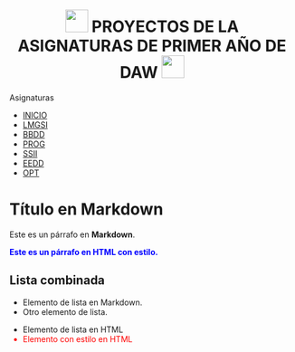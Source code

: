 <div>
 <h1 align=center > <img src="https://media.tenor.com/IqWzE2vuKDcAAAAj/hot-coco.gif" width="40"> PROYECTOS DE LA ASIGNATURAS DE PRIMER AÑO DE DAW <img src="https://media.tenor.com/IqWzE2vuKDcAAAAj/hot-coco.gif" width="40"></h1> 
  </div>
  
  <th>Asignaturas</th><br>
  <nav><!-- Menu de navegacion-->
          <ul><!-- La lista de enlaces-->
            <li><a class="subrayado" href="https://daw107.ieslossauces.es/">INICIO</a></li>
            <li ><a class="subrayado" href="https://daw107.ieslossauces.es/107LMSGIProyectoLMGSI/index.html">LMGSI</a></li> <!-- li etiqueta para las lineas de un lista-->
             <li ><a class="subrayado" href="">BBDD</a></li> 
             <li ><a class="subrayado" href="">PROG</a></li> 
             <li ><a class="subrayado" href="">SSII</a></li> 
             <li ><a class="subrayado" href="">EEDD</a></li> 
             <li ><a class="subrayado" href="">OPT</a></li> 
          </ul>
      </nav>
      
# Título en Markdown

Este es un párrafo en **Markdown**.

<div style="color: blue; font-weight: bold;">
Este es un párrafo en HTML con estilo.
</div>

## Lista combinada

- Elemento de lista en Markdown.
- Otro elemento de lista.

<ul>
  <li>Elemento de lista en HTML</li>
  <li style="color: red;">Elemento con estilo en HTML</li>
</ul>
